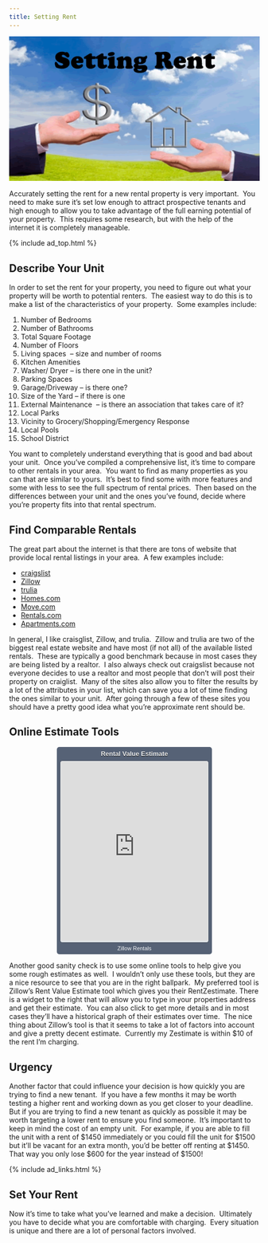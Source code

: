 ```yaml
---
title: Setting Rent
---
```


![Setting Rent](/images/setting_rent.gif)

Accurately setting the rent for a new rental property is very important.  You need to make sure it&#8217;s set low enough to attract prospective tenants and high enough to allow you to take advantage of the full earning potential of your property.  This requires some research, but with the help of the internet it is completely manageable.

{% include ad_top.html %}

## Describe Your Unit

In order to set the rent for your property, you need to figure out what your property will be worth to potential renters.  The easiest way to do this is to make a list of the characteristics of your property.  Some examples include:

1.  Number of Bedrooms
2.  Number of Bathrooms
3.  Total Square Footage
4.  Number of Floors
5.  Living spaces  &#8211; size and number of rooms
6.  Kitchen Amenities
7.  Washer/ Dryer &#8211; is there one in the unit?
8.  Parking Spaces
9.  Garage/Driveway &#8211; is there one?
10. Size of the Yard &#8211; if there is one
11. External Maintenance  &#8211; is there an association that takes care of it?
12. Local Parks
13. Vicinity to Grocery/Shopping/Emergency Response
14. Local Pools
15. School District

You want to completely understand everything that is good and bad about your unit.  Once you&#8217;ve compiled a comprehensive list, it&#8217;s time to compare to other rentals in your area.  You want to find as many properties as you can that are similar to yours.  It&#8217;s best to find some with more features and some with less to see the full spectrum of rental prices.  Then based on the differences between your unit and the ones you&#8217;ve found, decide where you&#8217;re property fits into that rental spectrum.

## Find Comparable Rentals

The great part about the internet is that there are tons of website that provide local rental listings in your area.  A few examples include:

*   [craigslist][1]
*   [Zillow][2]
*   [trulia][3]
*   [Homes.com][4]
*   [Move.com][5]
*   [Rentals.com][6]
*   [Apartments.com][7]

In general, I like craisglist, Zillow, and trulia.  Zillow and trulia are two of the biggest real estate website and have most (if not all) of the available listed rentals.  These are typically a good benchmark because in most cases they are being listed by a realtor.  I also always check out craigslist because not everyone decides to use a realtor and most people that don&#8217;t will post their property on craiglist.  Many of the sites also allow you to filter the results by a lot of the attributes in your list, which can save you a lot of time finding the ones similar to your unit.  After going through a few of these sites you should have a pretty good idea what you&#8217;re approximate rent should be.

## Online Estimate Tools

<div class="pull-right">
<div style="margin:0 auto;box-sizing: content-box;width:300px;height:auto;padding:0 6px;font:normal normal normal 13px verdana,arial,sans-serif;overflow: hidden;background-color:#566276;border-radius: 5px;webkit-border-radius:5px;text-transform:none;text-indent:0;letter-spacing:0;text-align:center;"><div id="title" style="padding:6px 5px 6px 5px;background-color:#566276;"><a href="http://www.zillow.com/washington-dc/home-values/" target="_blank" style="font-weight:bold;font-style:normal;font-size:13px;padding:0;text-decoration:none;color:#f0f2f4;text-decoration:none;line-height:1.2em;text-shadow: 0 1px #000;">Rental Value Estimate</a></div><div style="position:relative;text-align:center;font-family:verdana,arial,sans-serif;font-size:10px;background-color:#e2e7eb;border-radius: 5px; border: 1px solid;border-color:#3d4554;webkit-border-radius: 5px;padding: 1px;"><iframe frameborder="0" src="http://www.zillow.com/widgets/zestimate/ZestimateLargeWidget.htm?did=zillow-shv-large-iframe-widget&type=iframe&forRent=true&tc=566276&bgc=e2e7eb&address=1600+Pennsylvania+Ave+NW%2C+Washington+DC+20006&searchbox=yes&region=Washington&skinnyWidget=true" height="360" scrolling="no" width="296"></iframe></div><div id="footer-links-container" style="text-align:center;padding:3px 0;height:auto;padding-bottom:5px;"><div style="overflow:hidden;display:vertical-align:middle;height:auto;display:block;"><span id="widgetFooterLink"><a href="http://www.zillow.com/washington-dc/rentals/" target="_blank" style="font-size:11px;padding:0;color:#f0f2f4;text-decoration:none;">Zillow Rentals</a></span></div></div></div>
</div>

Another good sanity check is to use some online tools to help give you some rough estimates as well.  I wouldn&#8217;t only use these tools, but they are a nice resource to see that you are in the right ballpark.  My preferred tool is Zillow&#8217;s Rent Value Estimate tool which gives you their RentZestimate. There is a widget to the right that will allow you to type in your properties address and get their estimate.  You can also click to get more details and in most cases they&#8217;ll have a historical graph of their estimates over time.  The nice thing about Zillow&#8217;s tool is that it seems to take a lot of factors into account and give a pretty decent estimate.  Currently my Zestimate is within $10 of the rent I&#8217;m charging.

## Urgency

Another factor that could influence your decision is how quickly you are trying to find a new tenant.  If you have a few months it may be worth testing a higher rent and working down as you get closer to your deadline.  But if you are trying to find a new tenant as quickly as possible it may be worth targeting a lower rent to ensure you find someone.  It&#8217;s important to keep in mind the cost of an empty unit.  For example, if you are able to fill the unit with a rent of $1450 immediately or you could fill the unit for $1500 but it&#8217;ll be vacant for an extra month, you&#8217;d be better off renting at $1450.  That way you only lose $600 for the year instead of $1500!

{% include ad_links.html %}

## Set Your Rent

Now it&#8217;s time to take what you&#8217;ve learned and make a decision.  Ultimately you have to decide what you are comfortable with charging.  Every situation is unique and there are a lot of personal factors involved.

 [1]: http://www.craigslist.com/
 [2]: http://www.zillow.com/
 [3]: http://www.trulia.com/
 [4]: http://www.homes.com/
 [5]: http://www.move.com/
 [6]: http://www.rentals.com/
 [7]: http://www.apartments.com/
